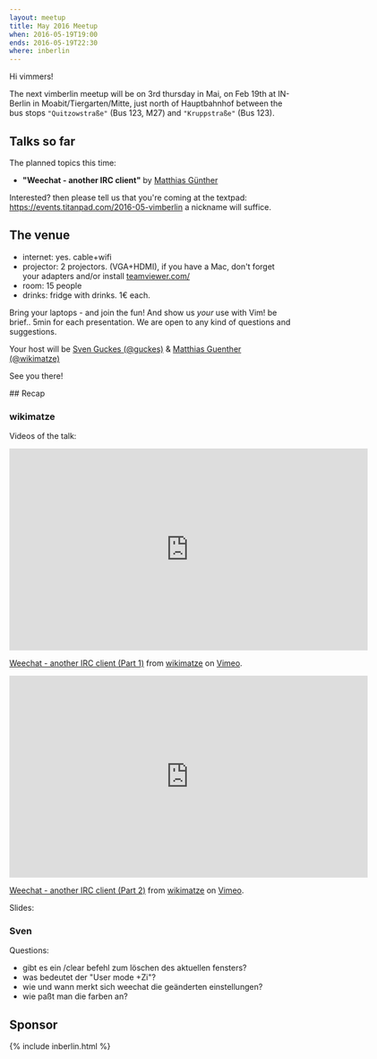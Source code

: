 ```yaml
---
layout: meetup
title: May 2016 Meetup
when: 2016-05-19T19:00
ends: 2016-05-19T22:30
where: inberlin
---
```


Hi vimmers!

The next vimberlin meetup will be on 3rd thursday in Mai, on Feb 19th at IN-Berlin in Moabit/Tiergarten/Mitte,
just north of Hauptbahnhof between the bus stops `"Quitzowstraße"` (Bus 123, M27) and `"Kruppstraße"`   (Bus 123).


## Talks so far

The planned topics this time:


- **"Weechat - another IRC client"** by [Matthias Günther](https://twitter.com/wikimatze)


Interested?  then please tell us that you're coming at the textpad: <https://events.titanpad.com/2016-05-vimberlin>
a nickname will suffice.


## The venue

- internet: yes. cable+wifi
- projector: 2 projectors. (VGA+HDMI), if you have a Mac, don't forget your adapters and/or install [teamviewer.com/](http://www.teamviewer.com/de/)
- room: 15 people
- drinks: fridge with drinks. 1€ each.


Bring your laptops - and join the fun! And show us *your* use with Vim!  be brief.. 5min for each presentation. We are
open to any kind of questions and suggestions.

Your host will be [Sven Guckes (@guckes)](http://www.guckes.net "Sven Guckes") & [Matthias Guenther (@wikimatze)](http://wikimatze.de/ "Matthias Guenther (@wikimatze)")

See you there!


<a id="recap">
## Recap


### wikimatze

Videos of the talk:

<iframe src="https://player.vimeo.com/video/167374965" width="640" height="360" frameborder="0" webkitallowfullscreen mozallowfullscreen allowfullscreen></iframe> <p><a href="https://vimeo.com/167374965">Weechat - another IRC client (Part 1)</a> from <a href="https://vimeo.com/wikimatze">wikimatze</a> on <a href="https://vimeo.com">Vimeo</a>.</p>

<iframe src="https://player.vimeo.com/video/168291013" width="640" height="360" frameborder="0" webkitallowfullscreen mozallowfullscreen allowfullscreen></iframe> <p><a href="https://vimeo.com/168291013">Weechat - another IRC client (Part 2)</a> from <a href="https://vimeo.com/wikimatze">wikimatze</a> on <a href="https://vimeo.com">Vimeo</a>.</p>


Slides:


<script async class="speakerdeck-embed" data-id="da19b520fde4424c9a24a5f049a69f82" data-ratio="1.33159947984395" src="//speakerdeck.com/assets/embed.js"></script>


### Sven

Questions:

- gibt es ein /clear befehl zum löschen des aktuellen fensters?
- was bedeutet der "User mode +Zi"?
- wie und wann merkt sich weechat die geänderten einstellungen?
- wie paßt man die farben an?


## Sponsor

{% include inberlin.html %}

